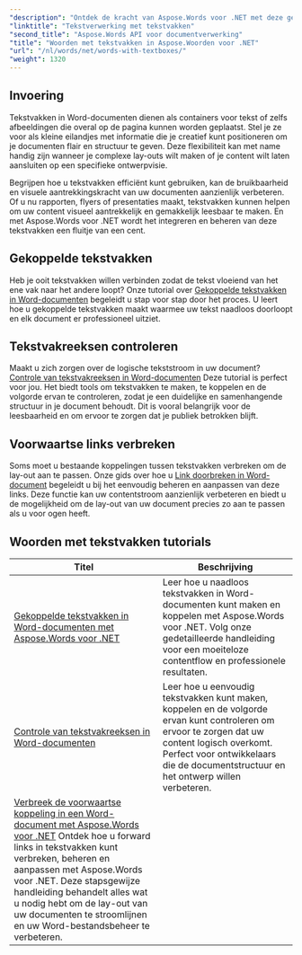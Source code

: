 ```yaml
---
"description": "Ontdek de kracht van Aspose.Words voor .NET met deze gedetailleerde tutorials over het werken met tekstvakken en het verbeteren van het documentontwerp en de functionaliteit."
"linktitle": "Tekstverwerking met tekstvakken"
"second_title": "Aspose.Words API voor documentverwerking"
"title": "Woorden met tekstvakken in Aspose.Woorden voor .NET"
"url": "/nl/words/net/words-with-textboxes/"
"weight": 1320
---
```


## Invoering

Tekstvakken in Word-documenten dienen als containers voor tekst of zelfs afbeeldingen die overal op de pagina kunnen worden geplaatst. Stel je ze voor als kleine eilandjes met informatie die je creatief kunt positioneren om je documenten flair en structuur te geven. Deze flexibiliteit kan met name handig zijn wanneer je complexe lay-outs wilt maken of je content wilt laten aansluiten op een specifieke ontwerpvisie.

Begrijpen hoe u tekstvakken efficiënt kunt gebruiken, kan de bruikbaarheid en visuele aantrekkingskracht van uw documenten aanzienlijk verbeteren. Of u nu rapporten, flyers of presentaties maakt, tekstvakken kunnen helpen om uw content visueel aantrekkelijk en gemakkelijk leesbaar te maken. En met Aspose.Words voor .NET wordt het integreren en beheren van deze tekstvakken een fluitje van een cent.

## Gekoppelde tekstvakken

Heb je ooit tekstvakken willen verbinden zodat de tekst vloeiend van het ene vak naar het andere loopt? Onze tutorial over [Gekoppelde tekstvakken in Word-documenten](./linked-text-boxes/) begeleidt u stap voor stap door het proces. U leert hoe u gekoppelde tekstvakken maakt waarmee uw tekst naadloos doorloopt en elk document er professioneel uitziet.

## Tekstvakreeksen controleren

Maakt u zich zorgen over de logische tekststroom in uw document? [Controle van tekstvakreeksen in Word-documenten](./textbox-sequences-check/) Deze tutorial is perfect voor jou. Het biedt tools om tekstvakken te maken, te koppelen en de volgorde ervan te controleren, zodat je een duidelijke en samenhangende structuur in je document behoudt. Dit is vooral belangrijk voor de leesbaarheid en om ervoor te zorgen dat je publiek betrokken blijft.

## Voorwaartse links verbreken

Soms moet u bestaande koppelingen tussen tekstvakken verbreken om de lay-out aan te passen. Onze gids over hoe u [Link doorbreken in Word-document](./break-forward-link/) begeleidt u bij het eenvoudig beheren en aanpassen van deze links. Deze functie kan uw contentstroom aanzienlijk verbeteren en biedt u de mogelijkheid om de lay-out van uw document precies zo aan te passen als u voor ogen heeft.

## Woorden met tekstvakken tutorials
| Titel | Beschrijving |
| --- | --- |
| [Gekoppelde tekstvakken in Word-documenten met Aspose.Words voor .NET](./linked-text-boxes/) | Leer hoe u naadloos tekstvakken in Word-documenten kunt maken en koppelen met Aspose.Words voor .NET. Volg onze gedetailleerde handleiding voor een moeiteloze contentflow en professionele resultaten. |
| [Controle van tekstvakreeksen in Word-documenten](./textbox-sequences-check/) | Leer hoe u eenvoudig tekstvakken kunt maken, koppelen en de volgorde ervan kunt controleren om ervoor te zorgen dat uw content logisch overkomt. Perfect voor ontwikkelaars die de documentstructuur en het ontwerp willen verbeteren. |
| [Verbreek de voorwaartse koppeling in een Word-document met Aspose.Words voor .NET](./break-forward-link/) Ontdek hoe u forward links in tekstvakken kunt verbreken, beheren en aanpassen met Aspose.Words voor .NET. Deze stapsgewijze handleiding behandelt alles wat u nodig hebt om de lay-out van uw documenten te stroomlijnen en uw Word-bestandsbeheer te verbeteren. |